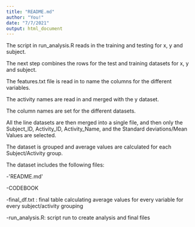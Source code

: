 ```yaml
---
title: "README.md"
author: "You!"
date: "7/7/2021"
output: html_document
---
```


The script in run_analysis.R reads in the training and testing for x, y and subject.

The next step combines the rows for the test and training datasets for x, y and subject.

The features.txt file is read in to name the columns for the different variables.

The activity names are read in and merged with the y dataset.

The column names are set for the different datasets.

All the line datasets are then merged into a single file, and then only the Subject_ID, Activity_ID, Activity_Name, and the Standard deviations/Mean Values are selected.

The dataset is grouped and average values are calculated for each Subject/Activity group.

The dataset includes the following files:

-'README.md'

-CODEBOOK

-final_df.txt : final table calculating average values for every variable for every subject/activity grouping

-run_analysis.R: script run to create analysis and final files
